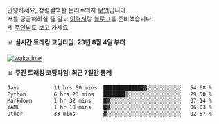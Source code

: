 안녕하세요, 청렴결백한 논리주의자 [우연](https://dev-wooyeon.github.io/quiz-app/)입니다.  
저를 궁금해하실 줄 알고 [이력서](https://ieunune.notion.site/d836ecc9172144d4b39f185b89f16a62)랑 [블로그](https://notion-blog-ieunune.vercel.app)를 준비했습니다.  
제 [주인님](https://www.instagram.com/lovely_hiru_hari_s2/)도 보고 가세요.


📊 **실시간 트래킹 코딩타임: 23년 8월 4일 부터**  

[![wakatime](https://wakatime.com/badge/user/099dd627-fdab-4072-b87a-fa91c7a76d8d.svg?style=for-the-badge)](https://wakatime.com/@099dd627-fdab-4072-b87a-fa91c7a76d8d)

📊 **주간 트래킹 코딩타임: 최근 7일간 통계**

<!--START_SECTION:waka-->

```txt
Java           11 hrs 50 mins  █████████████▓░░░░░░░░░░░   54.68 %
Python         6 hrs 23 mins   ███████▒░░░░░░░░░░░░░░░░░   29.50 %
Markdown       1 hr 32 mins    █▓░░░░░░░░░░░░░░░░░░░░░░░   07.14 %
YAML           1 hr 18 mins    █▓░░░░░░░░░░░░░░░░░░░░░░░   06.03 %
Other          33 mins         ▓░░░░░░░░░░░░░░░░░░░░░░░░   02.57 %
```

<!--END_SECTION:waka-->

<!-- ![](./profile-3d-contrib/profile-night-view.svg)-->
